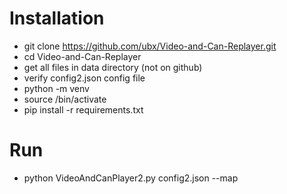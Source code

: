 # Installation
* git clone https://github.com/ubx/Video-and-Can-Replayer.git
* cd Video-and-Can-Replayer
* get all files in data directory (not on github)
* verify config2.json config file
* python -m venv <environment>
* source <environment>/bin/activate
* pip install -r requirements.txt 


# Run
* python VideoAndCanPlayer2.py config2.json --map
  
